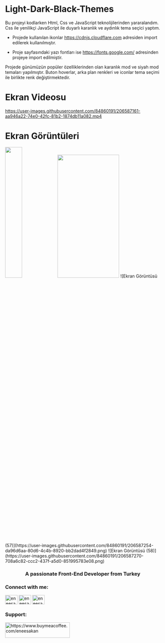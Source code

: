 # Light-Dark-Black-Themes

Bu projeyi kodlarken Html, Css ve JavaScript teknolijilerinden yararalandım. Css ile yenilikçi JavaScript ile duyarlı karanlık ve aydınlık tema seçici yaptım. 

- Projede kullanılan ikonlar https://cdnjs.cloudflare.com adresiden import edilerek kullanılmıştır.

- Proje sayfasındaki yazı fontları ise https://fonts.google.com/ adresinden projeye import edilmiştir.

Projede günümüzün popüler özelliklerinden olan karanlık mod ve siyah mod temaları yapılmıştır. Buton hoverlar, arka plan renkleri ve iconlar tema seçimi ile birlikte renk değiştirmektedir. 

# Ekran Videosu

https://user-images.githubusercontent.com/84860191/206587161-aa946a22-74e0-42fc-81b2-1874db11a082.mp4

# Ekran Görüntüleri
<img src="https://user-images.githubusercontent.com/84860191/206587208-1bf46188-66a6-4b2a-a85c-afec7eed48ab.png" width=33%/>
<img src="" data-canonical-src="https://user-images.githubusercontent.com/84860191/206587208-1bf46188-66a6-4b2a-a85c-afec7eed48ab.png" width="200" height="400" />
![Ekran Görüntüsü (57)](https://user-images.githubusercontent.com/84860191/206587254-da96d6aa-80d6-4c4b-8920-bb2dad4f2849.png)
![Ekran Görüntüsü (58)](https://user-images.githubusercontent.com/84860191/206587270-708a6c82-ccc2-437f-a5d0-851995783e08.png)

<h3 align="center">A passionate Front-End Developer from Turkey</h3>

<h3 align="left">Connect with me:</h3>
<p align="left">
<a href="https://twitter.com/eneesakan" target="blank"><img align="center" src="https://raw.githubusercontent.com/rahuldkjain/github-profile-readme-generator/master/src/images/icons/Social/twitter.svg" alt="eneesakan" height="30" width="40" /></a>
<a href="https://linkedin.com/in/eneesakan" target="blank"><img align="center" src="https://raw.githubusercontent.com/rahuldkjain/github-profile-readme-generator/master/src/images/icons/Social/linked-in-alt.svg" alt="eneesakan" height="30" width="40" /></a>
<a href="https://instagram.com/eneesakan" target="blank"><img align="center" src="https://raw.githubusercontent.com/rahuldkjain/github-profile-readme-generator/master/src/images/icons/Social/instagram.svg" alt="eneesakan" height="30" width="40" /></a>
</p>

<h3 align="left">Support:</h3>
<p><a href="https://www.buymeacoffee.com/eneesakan"> <img align="left" src="https://cdn.buymeacoffee.com/buttons/v2/default-yellow.png" height="50" width="210" alt="https://www.buymeacoffee.com/eneesakan" /></a></p><br><br>
